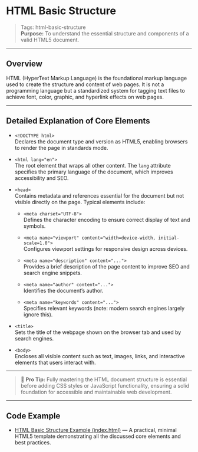 # HTML Basic Structure

> Tags: html-basic-structure  
> **Purpose:** To understand the essential structure and components of a valid HTML5 document.

---

## Overview

HTML (HyperText Markup Language) is the foundational markup language used to create the structure and content of web pages. It is not a programming language but a standardized system for tagging text files to achieve font, color, graphic, and hyperlink effects on web pages.

---

## Detailed Explanation of Core Elements

- `<!DOCTYPE html>`  
  Declares the document type and version as HTML5, enabling browsers to render the page in standards mode.

- `<html lang="en">`  
  The root element that wraps all other content. The `lang` attribute specifies the primary language of the document, which improves accessibility and SEO.

- `<head>`  
  Contains metadata and references essential for the document but not visible directly on the page. Typical elements include:

  - `<meta charset="UTF-8">`  
    Defines the character encoding to ensure correct display of text and symbols.

  - `<meta name="viewport" content="width=device-width, initial-scale=1.0">`  
    Configures viewport settings for responsive design across devices.

  - `<meta name="description" content="...">`  
    Provides a brief description of the page content to improve SEO and search engine snippets.

  - `<meta name="author" content="...">`  
    Identifies the document’s author.

  - `<meta name="keywords" content="...">`  
    Specifies relevant keywords (note: modern search engines largely ignore this).

- `<title>`  
  Sets the title of the webpage shown on the browser tab and used by search engines.

- `<body>`  
  Encloses all visible content such as text, images, links, and interactive elements that users interact with.

---

> 🧠 **Pro Tip:** Fully mastering the HTML document structure is essential before adding CSS styles or JavaScript functionality, ensuring a solid foundation for accessible and maintainable web development.

---

## Code Example

- [HTML Basic Structure Example (index.html)](index.html) — A practical, minimal HTML5 template demonstrating all the discussed core elements and best practices.
